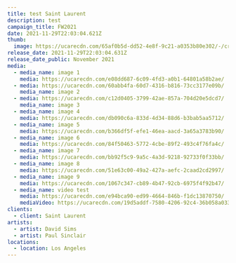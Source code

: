 ```yaml
---
title: test Saint Laurent
description: test
campaign_title: FW2021
date: 2021-11-29T22:03:04.621Z
thumb:
  image: https://ucarecdn.com/65af0b5d-dd52-4e8f-9c21-a0353b80e302/-/crop/456x388/136,0/-/preview/
release_date: 2021-11-29T22:03:04.631Z
release_date_public: November 2021
media:
  - media_name: image 1
    media: https://ucarecdn.com/e08dd687-6c09-4fd3-a0b1-64801a58b2ae/
  - media: https://ucarecdn.com/60abb4fa-60d7-4316-b816-73cc3177e09b/
    media_name: image 2
  - media: https://ucarecdn.com/c12d0405-3799-42ae-857a-704d20e5dcd7/
    media_name: image 3
  - media_name: image 4
    media: https://ucarecdn.com/db090c6a-833d-4d34-88d6-b3bab5aa5712/
  - media_name: image 5
    media: https://ucarecdn.com/b366df5f-efe1-46ea-aacd-3a65a3783b90/
  - media_name: image 6
    media: https://ucarecdn.com/84f50463-5772-4cbe-89f2-493c4f76fa4c/
  - media_name: image 7
    media: https://ucarecdn.com/bb92f5c9-9a5c-4a3d-9218-92733f0f33bb/
  - media_name: image 8
    media: https://ucarecdn.com/51e63c00-49a2-427a-aefc-2caad2cd2997/
  - media_name: image 9
    media: https://ucarecdn.com/1067c347-cb89-4b47-92cb-6975f4f92b47/
  - media_name: video test
    media: https://ucarecdn.com/e94bca90-ed99-4664-846b-f1dc13870750/
    mediaVideo: https://ucarecdn.com/19d5addf-7580-4206-92c4-36b058a03301/
clients:
  - client: Saint Laurent
artists:
  - artist: David Sims
  - artist: Paul Sinclair
locations:
  - location: Los Angeles
---
```

